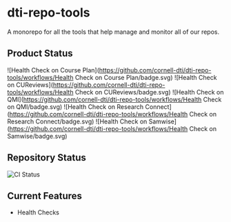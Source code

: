 # dti-repo-tools

A monorepo for all the tools that help manage and monitor all of our repos.

## Product Status

![Health Check on Course Plan](https://github.com/cornell-dti/dti-repo-tools/workflows/Health Check on Course Plan/badge.svg)
![Health Check on CUReviews](https://github.com/cornell-dti/dti-repo-tools/workflows/Health Check on CUReviews/badge.svg)
![Health Check on QMI](https://github.com/cornell-dti/dti-repo-tools/workflows/Health Check on QMI/badge.svg)
![Health Check on Research Connect](https://github.com/cornell-dti/dti-repo-tools/workflows/Health Check on Research Connect/badge.svg)
![Health Check on Samwise](https://github.com/cornell-dti/dti-repo-tools/workflows/Health Check on Samwise/badge.svg)

## Repository Status

![CI Status](https://github.com/cornell-dti/dti-repo-tools/workflows/CI/badge.svg)

## Current Features

- Health Checks
